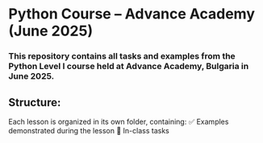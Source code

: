 # Python Course – Advance Academy (June 2025)
### This repository contains all tasks and examples from the Python Level I course held at Advance Academy, Bulgaria in June 2025.


## Structure:
Each lesson is organized in its own folder, containing:
✅ Examples demonstrated during the lesson
📝 In-class tasks
